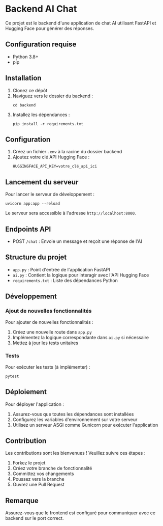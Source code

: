 # Backend AI Chat

Ce projet est le backend d'une application de chat AI utilisant FastAPI et Hugging Face pour générer des réponses.

## Configuration requise

- Python 3.8+
- pip

## Installation

1. Clonez ce dépôt
2. Naviguez vers le dossier du backend :
   ```
   cd backend
   ```
3. Installez les dépendances :
   ```
   pip install -r requirements.txt
   ```

## Configuration

1. Créez un fichier `.env` à la racine du dossier backend
2. Ajoutez votre clé API Hugging Face :
   ```
   HUGGINGFACE_API_KEY=votre_clé_api_ici
   ```

## Lancement du serveur

Pour lancer le serveur de développement :

```
uvicorn app:app --reload
```

Le serveur sera accessible à l'adresse `http://localhost:8000`.

## Endpoints API

- POST `/chat` : Envoie un message et reçoit une réponse de l'AI

## Structure du projet

- `app.py` : Point d'entrée de l'application FastAPI
- `ai.py` : Contient la logique pour interagir avec l'API Hugging Face
- `requirements.txt` : Liste des dépendances Python

## Développement

### Ajout de nouvelles fonctionnalités

Pour ajouter de nouvelles fonctionnalités :

1. Créez une nouvelle route dans `app.py`
2. Implémentez la logique correspondante dans `ai.py` si nécessaire
3. Mettez à jour les tests unitaires

### Tests

Pour exécuter les tests (à implémenter) :

```
pytest
```

## Déploiement

Pour déployer l'application :

1. Assurez-vous que toutes les dépendances sont installées
2. Configurez les variables d'environnement sur votre serveur
3. Utilisez un serveur ASGI comme Gunicorn pour exécuter l'application

## Contribution

Les contributions sont les bienvenues ! Veuillez suivre ces étapes :

1. Forkez le projet
2. Créez votre branche de fonctionnalité
3. Committez vos changements
4. Poussez vers la branche
5. Ouvrez une Pull Request

## Remarque

Assurez-vous que le frontend est configuré pour communiquer avec ce backend sur le port correct.
